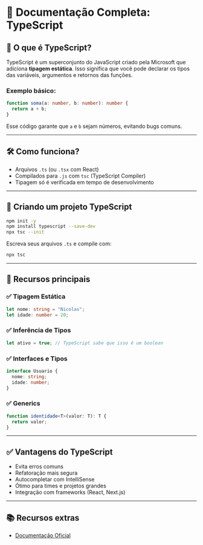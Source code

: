 # 📘 Documentação Completa: TypeScript

## 🧠 O que é TypeScript?

TypeScript é um superconjunto do JavaScript criado pela Microsoft que adiciona **tipagem estática**. Isso significa que você pode declarar os tipos das variáveis, argumentos e retornos das funções.

### Exemplo básico:

```ts
function soma(a: number, b: number): number {
  return a + b;
}
```

Esse código garante que `a` e `b` sejam números, evitando bugs comuns.

---

## 🛠️ Como funciona?

- Arquivos `.ts` (ou `.tsx` com React)
- Compilados para `.js` com `tsc` (TypeScript Compiler)
- Tipagem só é verificada em tempo de desenvolvimento

---

## 🚀 Criando um projeto TypeScript

```bash
npm init -y
npm install typescript --save-dev
npx tsc --init
```

Escreva seus arquivos `.ts` e compile com:

```bash
npx tsc
```

---

## 🔧 Recursos principais

### ✅ Tipagem Estática

```ts
let nome: string = "Nicolas";
let idade: number = 20;
```

### ✅ Inferência de Tipos

```ts
let ativo = true; // TypeScript sabe que isso é um boolean
```

### ✅ Interfaces e Tipos

```ts
interface Usuario {
  nome: string;
  idade: number;
}
```

### ✅ Generics

```ts
function identidade<T>(valor: T): T {
  return valor;
}
```

---

## ✅ Vantagens do TypeScript

- Evita erros comuns
- Refatoração mais segura
- Autocompletar com IntelliSense
- Ótimo para times e projetos grandes
- Integração com frameworks (React, Next.js)

---

## 📚 Recursos extras

- [Documentação Oficial](https://www.typescriptlang.org/docs/)